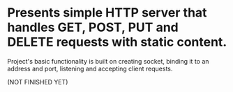 # Presents simple HTTP server that handles GET, POST, PUT and DELETE requests with static content.

Project's basic functionality is built on creating socket,
binding it to an address and port, listening and accepting client requests.

(NOT FINISHED YET)
